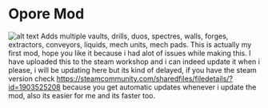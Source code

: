 # Opore Mod
![alt text](https://github.com/xamionex/Opore-Mod/blob/master/Preview.png)
Adds multiple vaults, drills, duos, spectres, walls, forges, extractors, conveyors, liquids, mech units, mech pads. This is actually my first mod, hope you like it because i had alot of issues while making this.
I have uploaded this to the steam workshop and i can indeed update it when i please, i will be updating here but its kind of delayed, if you have the steam version check https://steamcommunity.com/sharedfiles/filedetails/?id=1903525208
because you get automatic updates whenever i update the mod, also its easier for me and its faster too.
